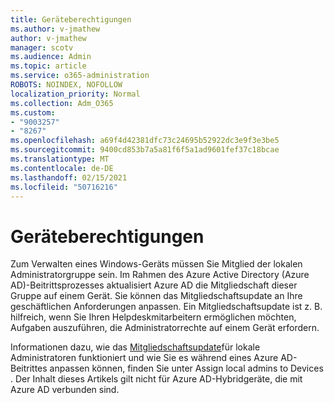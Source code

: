 ```yaml
---
title: Geräteberechtigungen
ms.author: v-jmathew
author: v-jmathew
manager: scotv
ms.audience: Admin
ms.topic: article
ms.service: o365-administration
ROBOTS: NOINDEX, NOFOLLOW
localization_priority: Normal
ms.collection: Adm_O365
ms.custom:
- "9003257"
- "8267"
ms.openlocfilehash: a69f4d42381dfc73c24695b52922dc3e9f3e3be5
ms.sourcegitcommit: 9400cd853b7a5a81f6f5a1ad9601fef37c18bcae
ms.translationtype: MT
ms.contentlocale: de-DE
ms.lasthandoff: 02/15/2021
ms.locfileid: "50716216"
---
```

# <a name="device-permissions"></a>Geräteberechtigungen

Zum Verwalten eines Windows-Geräts müssen Sie Mitglied der lokalen Administratorgruppe sein. Im Rahmen des Azure Active Directory (Azure AD)-Beitrittsprozesses aktualisiert Azure AD die Mitgliedschaft dieser Gruppe auf einem Gerät. Sie können das Mitgliedschaftsupdate an Ihre geschäftlichen Anforderungen anpassen. Ein Mitgliedschaftsupdate ist z. B. hilfreich, wenn Sie Ihren Helpdeskmitarbeitern ermöglichen möchten, Aufgaben auszuführen, die Administratorrechte auf einem Gerät erfordern.

Informationen dazu, wie das [Mitgliedschaftsupdate](https://docs.microsoft.com/azure/active-directory/devices/assign-local-admin)für lokale Administratoren funktioniert und wie Sie es während eines Azure AD-Beitrittes anpassen können, finden Sie unter Assign local admins to Devices . Der Inhalt dieses Artikels gilt nicht für Azure AD-Hybridgeräte, die mit Azure AD verbunden sind.
